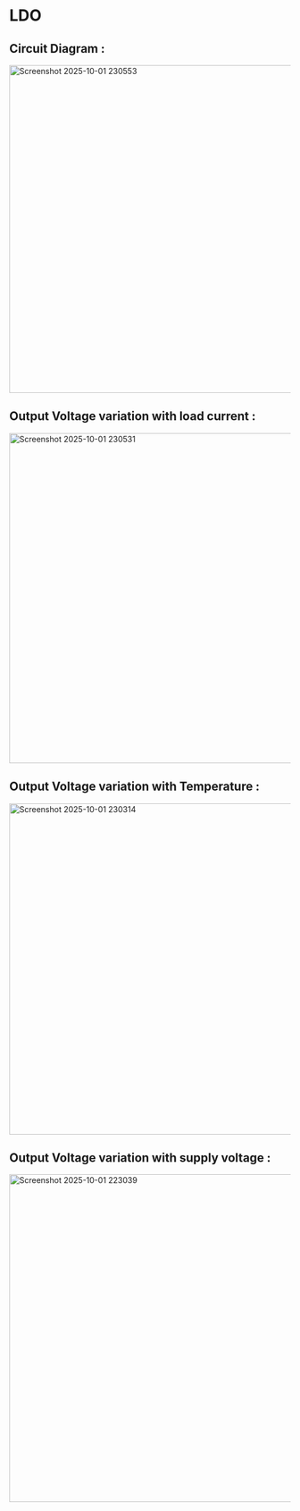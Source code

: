# LDO

## Circuit Diagram :
<img width="1282" height="587" alt="Screenshot 2025-10-01 230553" src="https://github.com/user-attachments/assets/5cffbdaa-d732-4bec-8a3b-ddb0b81b17eb" />

## Output Voltage variation with load current :
<img width="1575" height="591" alt="Screenshot 2025-10-01 230531" src="https://github.com/user-attachments/assets/2d350a02-1889-42c5-a21e-3a087ce2c949" />

## Output Voltage variation with Temperature :
<img width="1576" height="593" alt="Screenshot 2025-10-01 230314" src="https://github.com/user-attachments/assets/1c15242e-e801-421e-a89b-867dfa6c5c55" />

## Output Voltage variation with supply voltage :
<img width="1693" height="587" alt="Screenshot 2025-10-01 223039" src="https://github.com/user-attachments/assets/f16c8876-977a-4f03-a4ff-537576c1c180" />
